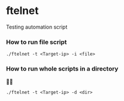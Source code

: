 ftelnet
=======

Testing automation script

### How to run file script

```
./ftelnet -t <Target-ip> -i <file>
```

### How to run whole scripts in a directory

```
./ftelnet -t <Target-ip> -d <dir>
```
